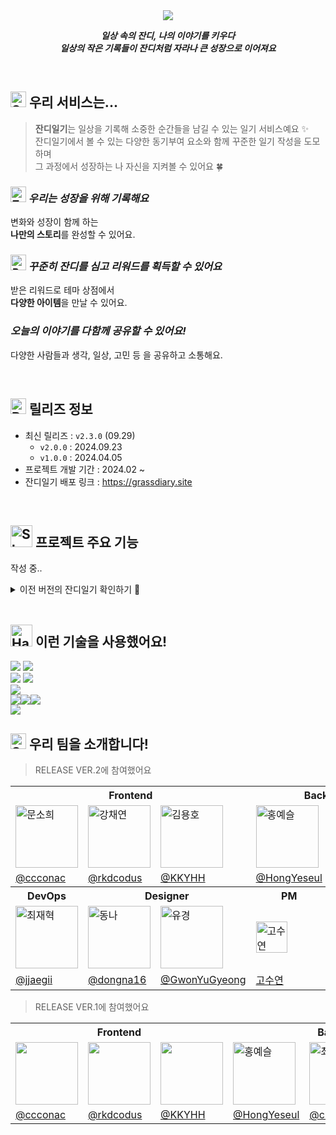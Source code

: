 <!-- <img align="left" width="170" src="https://github.com/CHZZK-Study/Grass-Diary-Client/assets/106158901/ee116ab4-1cf0-48ae-a6a7-e0c84290777a">  -->
<div align="center">
<!-- <h2>잔디 일기 <img src="https://raw.githubusercontent.com/Tarikul-Islam-Anik/Animated-Fluent-Emojis/master/Emojis/Animals/Seedling.png" alt="Seedling" width="25" height="25" /></h2> -->
<img src="https://github.com/user-attachments/assets/c1ca1787-01d8-430b-826f-46181243e708">

<br>

**_일상 속의 잔디, 나의 이야기를 키우다  
일상의 작은 기록들이 잔디처럼 자라나 큰 성장으로 이어져요_**

</div>

<br>

## <img src="https://raw.githubusercontent.com/Tarikul-Islam-Anik/Animated-Fluent-Emojis/master/Emojis/Animals/Seedling.png" alt="Seedling" width="25" height="25" /> 우리 서비스는...

> **잔디일기**는 일상을 기록해 소중한 순간들을 남길 수 있는 일기 서비스예요 ✨  
> 잔디일기에서 볼 수 있는 다양한 동기부여 요소와 함께 꾸준한 일기 작성을 도모하며  
> 그 과정에서 성장하는 나 자신을 지켜볼 수 있어요 🍀

_<h3> <img src="https://raw.githubusercontent.com/Tarikul-Islam-Anik/Animated-Fluent-Emojis/master/Emojis/Activities/Teddy%20Bear.png" alt="Teddy Bear" width="25" height="25" /> 우리는 성장을 위해 기록해요</h3>_

변화와 성장이 함께 하는 <br />
**나만의 스토리**를 완성할 수 있어요.

_<h3> <img src="https://raw.githubusercontent.com/Tarikul-Islam-Anik/Animated-Fluent-Emojis/master/Emojis/Activities/Party%20Popper.png" alt="Party Popper" width="25" height="25" /> 꾸준히 잔디를 심고 리워드를 획득할 수 있어요</h3>_
받은 리워드로 테마 상점에서 <br />
**다양한 아이템**을 만날 수 있어요.

_<h3>오늘의 이야기를 다함께 공유할 수 있어요!</h3>_
다양한 사람들과 생각, 일상, 고민 등 을 공유하고 소통해요.

<br>

## <img src="https://raw.githubusercontent.com/Tarikul-Islam-Anik/Animated-Fluent-Emojis/master/Emojis/Objects/Bookmark%20Tabs.png" alt="Bookmark Tabs" width="25" height="25" /> 릴리즈 정보

- 최신 릴리즈 : `v2.3.0` (09.29)
  - `v2.0.0` : 2024.09.23
  - `v1.0.0` : 2024.04.05
- 프로젝트 개발 기간 : 2024.02 ~
- 잔디일기 배포 링크 : https://grassdiary.site

<br>

## <img src="https://raw.githubusercontent.com/Tarikul-Islam-Anik/Animated-Fluent-Emojis/master/Emojis/Travel%20and%20places/Shooting%20Star.png" alt="Shooting Star" width="35" height="35" /> 프로젝트 주요 기능

작성 중..

<!--
- 로그인 및 회원가입
- 메인 페이지
  - `오늘의 날짜`, `오늘의 질문`, `이번 달 잔디 현황`, `리워드 현황`, `이번주 인기 일기 리스트` 를 확인할 수 있어요
  - 일기 작성페이지, 마이페이지, 공유페이지로 이동할 수 있어요.
- -->

<details>
    <summary>이전 버전의 잔디일기 확인하기 🧐</summary>

<br />

![intro-page](https://github.com/CHZZK-Study/Grass-Diary-Client/assets/106158901/777ccca8-66fe-4ec4-a2b4-a21cac432b52)

</details>

<br />

## <img src="https://raw.githubusercontent.com/Tarikul-Islam-Anik/Animated-Fluent-Emojis/master/Emojis/Objects/Hammer%20and%20Wrench.png" alt="Hammer and Wrench" width="35" height="35" /> 이런 기술을 사용했어요!

<img src="https://img.shields.io/badge/Typescript-3178C6?style=for-the-badge&logo=Typescript&logoColor=white"/>
<img src="https://img.shields.io/badge/React-61DAFB?style=for-the-badge&logo=React&logoColor=white">
<br />
<img src="https://img.shields.io/badge/TanStack Query-FF4154?style=for-the-badge&logo=reactquery&logoColor=white" />
<img src="https://img.shields.io/badge/zustand-382923?style=for-the-badge&logo=&logoColor=white" />
<br />
<img src="https://img.shields.io/badge/styled components-DB7093?style=for-the-badge&logo=styled-components&logoColor=white"/>
<br />
<img src="https://img.shields.io/badge/Amazon S3-569A31?style=for-the-badge&logo=amazons3&logoColor=white"><img src="https://img.shields.io/badge/Amazon CloudFront-8C4FFF?style=for-the-badge&logo=&logoColor=white"><img src="https://img.shields.io/badge/Amazon Route 53-8C4FFF?style=for-the-badge&logo=&logoColor=white">
<br>
<img src="https://img.shields.io/badge/GitHub Actions-2088FF?style=for-the-badge&logo=githubactions&logoColor=white">

<br />

## <img src="https://raw.githubusercontent.com/Tarikul-Islam-Anik/Animated-Fluent-Emojis/master/Emojis/Travel%20and%20places/Star.png" alt="Star" width="25" height="25" /> 우리 팀을 소개합니다!

> RELEASE VER.2에 참여했어요

<table>
<th colspan="3">Frontend</th>
<th colspan="2">Backend</th>
<tr>
    <td><img src="https://avatars.githubusercontent.com/u/106158901?v=4" width="100" alt="문소희"/></td>
    <td><img src="https://avatars.githubusercontent.com/u/97906653?v=4" width="100" alt="강채연"/></td>
    <td><img src="https://avatars.githubusercontent.com/u/102516350?v=4" width="100" alt="김용호"/></td>
    <td><img src="https://avatars.githubusercontent.com/u/50395809?v=4" width=100px alt="홍예슬"/></td>
    <td><img src="https://avatars.githubusercontent.com/u/107929019?v=4" width=100px alt="최휘준"/></td>
</tr>
<tr>
    <td><a href="https://github.com/ccconac">@ccconac</a></td>
    <td><a href="https://github.com/rkdcodus">@rkdcodus</a></td>
    <td><a href="https://github.com/KKYHH">@KKYHH</a></td>
    <td><a href="https://github.com/HongYeseul">@HongYeseul</a></td>
    <td><a href="https://github.com/chjcode">@chjcode</a></td>
</tr>
<th>DevOps</th>
<th colspan="2">Designer</th>
<th>PM</th>
<tr>
    <td><img src="https://avatars.githubusercontent.com/u/77189999?v=4" width=100px alt="최재혁"/></td>
    <td><img src="https://avatars.githubusercontent.com/u/134907256?v=4" width=100px alt="동나"/></td>
    <td><img src="https://github.com/user-attachments/assets/62862666-73e5-45d4-87fe-06695cf6b72e" width=100px alt="유경"/></td>
    <td><img src="https://github.com/user-attachments/assets/40d399e9-d00a-4e41-9590-3e4007522f43" width=50px alt="고수연"/></td>
</tr>
<tr>
    <td><a href="https://github.com/jjaegii">@jjaegii</a></td>
    <td><a href="https://github.com/dongna16">@dongna16</a></td>
    <td><a href="https://www.behance.net/e6da1d63">@GwonYuGyeong</a></td>
    <td><a href="">고수연</a></td>
</tr>

</table>

> RELEASE VER.1에 참여했어요

<table>
<th colspan="3">Frontend</th>
<th colspan="3">Backend</th>
<tr>
    <td><img src="https://avatars.githubusercontent.com/u/106158901?v=4" width="100" /></td>
    <td><img src="https://avatars.githubusercontent.com/u/97906653?v=4" width="100" /></td>
    <td><img src="https://avatars.githubusercontent.com/u/102516350?v=4" width="100" /></td>
    <td><img src="https://avatars.githubusercontent.com/u/50395809?v=4" width=100px alt="홍예슬"/></td>
    <td><img src="https://avatars.githubusercontent.com/u/107929019?v=4" width=100px alt="최휘준"/></td>
    <td><img src="https://avatars.githubusercontent.com/u/79985186?v=4" width=100px alt="so0"/></td>
</tr>
<tr>
    <td><a href="https://github.com/ccconac">@ccconac</a></td>
    <td><a href="https://github.com/rkdcodus">@rkdcodus</a></td>
    <td><a href="https://github.com/KKYHH">@KKYHH</a></td>
    <td><a href="https://github.com/HongYeseul">@HongYeseul</a></td>
    <td><a href="https://github.com/chjcode">@chjcode</a></td>
    <td><a href="https://github.com/minisyu">@minisyu</a></td>
</tr>
</table>

<br />
